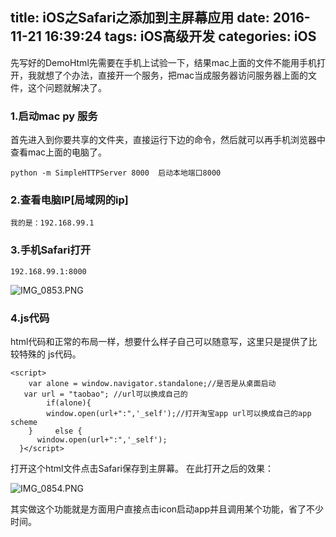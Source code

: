 title: iOS之Safari之添加到主屏幕应用
date: 2016-11-21 16:39:24
tags: iOS高级开发
categories: iOS
---

先写好的DemoHtml先需要在手机上试验一下，结果mac上面的文件不能用手机打开，我就想了个办法，直接开一个服务，把mac当成服务器访问服务器上面的文件，这个问题就解决了。

### 1.启动mac py 服务
首先进入到你要共享的文件夹，直接运行下边的命令，然后就可以再手机浏览器中查看mac上面的电脑了。
```
python -m SimpleHTTPServer 8000  启动本地端口8000
```

### 2.查看电脑IP[局域网的ip]
```
我的是：192.168.99.1
```
<!-- more -->

### 3.手机Safari打开
```
192.168.99.1:8000
```

![IMG_0853.PNG](http://upload-images.jianshu.io/upload_images/783986-f559dd371ab3227d.PNG?imageMogr2/auto-orient/strip%7CimageView2/2/w/1240)

### 4.js代码
html代码和正常的布局一样，想要什么样子自己可以随意写，这里只是提供了比较特殊的 js代码。
```
<script>
    var alone = window.navigator.standalone;//是否是从桌面启动
   var url = "taobao"; //url可以换成自己的
        if(alone){
        window.open(url+":",'_self');//打开淘宝app url可以换成自己的app scheme
    }     else {  
      window.open(url+":",'_self');  
  }</script>
```
打开这个html文件点击Safari保存到主屏幕。
在此打开之后的效果：

![IMG_0854.PNG](http://upload-images.jianshu.io/upload_images/783986-bb3c3fadbd9cf618.PNG?imageMogr2/auto-orient/strip%7CimageView2/2/w/1240)

其实做这个功能就是方面用户直接点击icon启动app并且调用某个功能，省了不少时间。
